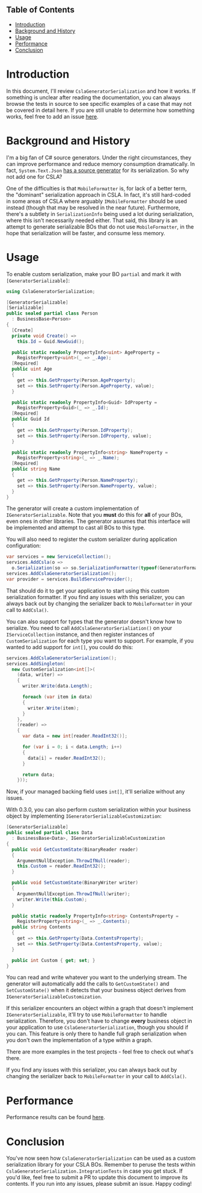 ## Table of Contents
- [Introduction](#introduction)
- [Background and History](#background-and-history)
- [Usage](#usage)
- [Performance](#performance)
- [Conclusion](#conclusion)
  
# Introduction

In this document, I'll review `CslaGeneratorSerialization` and how it works. If something is unclear after reading the documentation, you can always browse the tests in source to see specific examples of a case that may not be covered in detail here. If you are still unable to determine how something works, feel free to add an issue [here](https://github.com/JasonBock/CslaGeneratorSerialization/issues).

# Background and History

I'm a big fan of C# source generators. Under the right circumstances, they can improve performance and reduce memory consumption dramatically. In fact, `System.Text.Json` [has a source generator](https://learn.microsoft.com/en-us/dotnet/standard/serialization/system-text-json/source-generation) for its serialization. So why not add one for CSLA?

One of the difficulties is that `MobileFormatter` is, for lack of a better term, the "dominant" serialization approach in CSLA. In fact, it's still hard-coded in some areas of CSLA where arguably `IMobileFormatter` should be used instead (though that may be resolved in the near future). Furthermore, there's a subtlety in `SerializationInfo` being used a lot during serialization, where this isn't necessarily needed either. That said, this library is an attempt to generate serializable BOs that do not use `MobileFormatter`, in the hope that serialization will be faster, and consume less memory.

# Usage

To enable custom serialization, make your BO `partial` and mark it with `[GeneratorSerializable]`:

```c#
using CslaGeneratorSerialization;

[GeneratorSerializable]
[Serializable]
public sealed partial class Person
  : BusinessBase<Person>
{
  [Create]
  private void Create() =>
    this.Id = Guid.NewGuid();

  public static readonly PropertyInfo<uint> AgeProperty =
    RegisterProperty<uint>(_ => _.Age);
  [Required]
  public uint Age
  {
    get => this.GetProperty(Person.AgeProperty);
    set => this.SetProperty(Person.AgeProperty, value);
  }

  public static readonly PropertyInfo<Guid> IdProperty =
    RegisterProperty<Guid>(_ => _.Id);
  [Required]
  public Guid Id
  {
    get => this.GetProperty(Person.IdProperty);
    set => this.SetProperty(Person.IdProperty, value);
  }

  public static readonly PropertyInfo<string> NameProperty =
    RegisterProperty<string>(_ => _.Name);
  [Required]
  public string Name
  {
    get => this.GetProperty(Person.NameProperty);
    set => this.SetProperty(Person.NameProperty, value);
  }
}
```

The generator will create a custom implementation of `IGeneratorSerializable`. Note that you **must** do this for **all** of your BOs, even ones in other libraries. The generator assumes that this interface will be implemented and attempt to cast all BOs to this type.

You will also need to register the custom serializer during application configuration:

```c#
var services = new ServiceCollection();
services.AddCsla(o =>
  o.Serialization(so => so.SerializationFormatter(typeof(GeneratorFormatter))));
services.AddCslaGeneratorSerialization();
var provider = services.BuildServiceProvider();
```

That should do it to get your application to start using this custom serialization formatter. If you find any issues with this serializer, you can always back out by changing the serializer back to `MobileFormatter` in your call to `AddCsla()`.

You can also support for types that the generator doesn't know how to serialize. You need to call `AddCslaGeneratorSerialiation()` on your `IServiceCollection` instance, and then register instances of `CustomSerialization` for each type you want to support. For example, if you wanted to add support for `int[]`, you could do this:

```c#
services.AddCslaGeneratorSerialization();
services.AddSingleton(
  new CustomSerialization<int[]>(
    (data, writer) =>
    {
      writer.Write(data.Length);

      foreach (var item in data)
      {
        writer.Write(item);
      }
    },
    (reader) =>
    {
      var data = new int[reader.ReadInt32()];

      for (var i = 0; i < data.Length; i++)
      {
        data[i] = reader.ReadInt32();
      }

      return data;
    }));
```

Now, if your managed backing field uses `int[]`, it'll serialize without any issues.

With 0.3.0, you can also perform custom serialization within your business object by implementing `IGeneratorSerializableCustomization`:

```c#
[GeneratorSerializable]
public sealed partial class Data
  : BusinessBase<Data>, IGeneratorSerializableCustomization
{
  public void GetCustomState(BinaryReader reader)
  {
    ArgumentNullException.ThrowIfNull(reader);
    this.Custom = reader.ReadInt32();
  }

  public void SetCustomState(BinaryWriter writer)
  {
    ArgumentNullException.ThrowIfNull(writer);
    writer.Write(this.Custom);
  }

  public static readonly PropertyInfo<string> ContentsProperty =
    RegisterProperty<string>(_ => _.Contents);
  public string Contents
  {
    get => this.GetProperty(Data.ContentsProperty);
    set => this.SetProperty(Data.ContentsProperty, value);
  }

  public int Custom { get; set; }
}
```

You can read and write whatever you want to the underlying stream. The generator will automatically add the calls to `GetCustomState()` and `SetCustomState()` when it detects that your business object derives from `IGeneratorSerializableCustomization`.

If this serializer encounters an object within a graph that doesn't implement `IGeneratorSerializable`, it'll try to use `MobileFormatter` to handle serialization. Therefore, you don't have to change **every** business object in your application to use `CslaGeneratorSerialization`, though you should if you can. This feature is only there to handle full graph serialization when you don't own the implementation of a type within a graph.

There are more examples in the test projects - feel free to check out what's there.

If you find any issues with this serializer, you can always back out by changing the serializer back to `MobileFormatter` in your call to `AddCsla()`.

# Performance

Performance results can be found [here](https://github.com/JasonBock/CslaGeneratorSerialization/blob/main/src/CslaGeneratorSerialization.Performance/results.md).

# Conclusion

You've now seen how `CslaGeneratorSerialization` can be used as a custom serialization library for your CSLA BOs. Remember to peruse the tests within `CslaGeneratorSerialization.IntegrationTests` in case you get stuck. If you'd like, feel free to submit a PR to update this document to improve its contents. If you run into any issues, please submit an issue. Happy coding!
